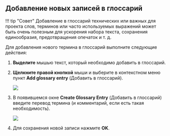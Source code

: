 ## Добавление новых записей в глоссарий

<!-- prettier-ignore -->
!!! tip "Совет"
    Добавление в глоссарий технических или важных для проекта слов, терминов или часто используемых выражений может быть очень полезным для ускорения набора текста, сохранения единообразия, предотвращения опечаток и т. д.

Для добавления нового термина в глоссарий выполните следующие действия:

1. **Выделите** мышью текст, который необходимо добавить в глоссарий.
2. **Щелкните правой кнопкой** мыши и выберите в контекстном меню пункт **Add glossary entry** (Добавить в глоссарий).

   ![](../_img/22_add_glossary_entry.jpg)

3. В появившемся окне **Create Glossary Entry** (Добавить в глоссарий) введите перевод термина (и комментарий, если есть такая необходимость).

   ![](../_img/23_glossary_term.jpg)

4. Для сохранения новой записи нажмите **OK**.
